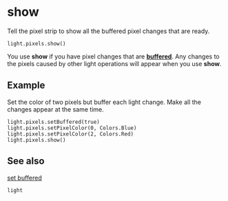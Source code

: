 # show

Tell the pixel strip to show all the buffered pixel changes that are ready.

```sig
light.pixels.show()
```

You use **show** if you have pixel changes that are **[buffered](/reference/light/set-buffered)**. Any changes to the pixels caused by other light operations will appear when you use **show**. 

## Example

Set the color of two pixels but buffer each light change. Make all the changes appear at the same time.

```blocks
light.pixels.setBuffered(true)
light.pixels.setPixelColor(0, Colors.Blue)
light.pixels.setPixelColor(2, Colors.Red)
light.pixels.show()
```

## See also

[set buffered](/reference/light/set-buffered)

```package
light
```


